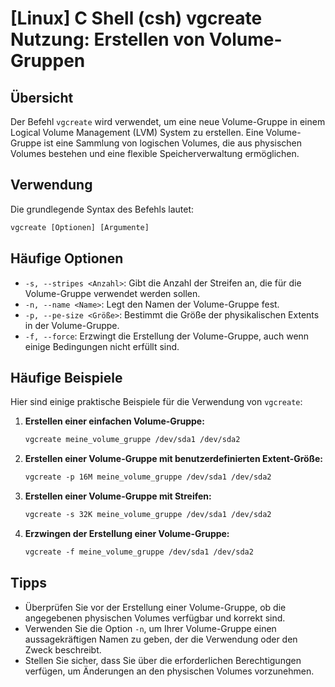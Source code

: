 # [Linux] C Shell (csh) vgcreate Nutzung: Erstellen von Volume-Gruppen

## Übersicht
Der Befehl `vgcreate` wird verwendet, um eine neue Volume-Gruppe in einem Logical Volume Management (LVM) System zu erstellen. Eine Volume-Gruppe ist eine Sammlung von logischen Volumes, die aus physischen Volumes bestehen und eine flexible Speicherverwaltung ermöglichen.

## Verwendung
Die grundlegende Syntax des Befehls lautet:

```csh
vgcreate [Optionen] [Argumente]
```

## Häufige Optionen
- `-s, --stripes <Anzahl>`: Gibt die Anzahl der Streifen an, die für die Volume-Gruppe verwendet werden sollen.
- `-n, --name <Name>`: Legt den Namen der Volume-Gruppe fest.
- `-p, --pe-size <Größe>`: Bestimmt die Größe der physikalischen Extents in der Volume-Gruppe.
- `-f, --force`: Erzwingt die Erstellung der Volume-Gruppe, auch wenn einige Bedingungen nicht erfüllt sind.

## Häufige Beispiele
Hier sind einige praktische Beispiele für die Verwendung von `vgcreate`:

1. **Erstellen einer einfachen Volume-Gruppe:**
   ```csh
   vgcreate meine_volume_gruppe /dev/sda1 /dev/sda2
   ```

2. **Erstellen einer Volume-Gruppe mit benutzerdefinierten Extent-Größe:**
   ```csh
   vgcreate -p 16M meine_volume_gruppe /dev/sda1 /dev/sda2
   ```

3. **Erstellen einer Volume-Gruppe mit Streifen:**
   ```csh
   vgcreate -s 32K meine_volume_gruppe /dev/sda1 /dev/sda2
   ```

4. **Erzwingen der Erstellung einer Volume-Gruppe:**
   ```csh
   vgcreate -f meine_volume_gruppe /dev/sda1 /dev/sda2
   ```

## Tipps
- Überprüfen Sie vor der Erstellung einer Volume-Gruppe, ob die angegebenen physischen Volumes verfügbar und korrekt sind.
- Verwenden Sie die Option `-n`, um Ihrer Volume-Gruppe einen aussagekräftigen Namen zu geben, der die Verwendung oder den Zweck beschreibt.
- Stellen Sie sicher, dass Sie über die erforderlichen Berechtigungen verfügen, um Änderungen an den physischen Volumes vorzunehmen.